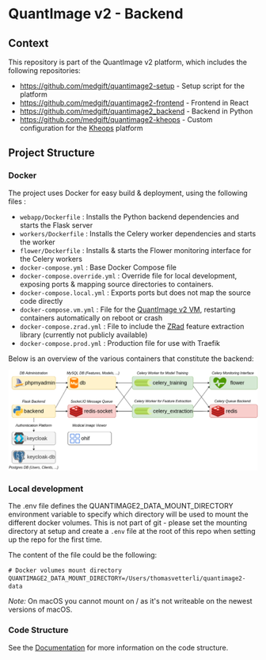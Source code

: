 # QuantImage v2 - Backend

## Context

This repository is part of the QuantImage v2 platform, which includes the following repositories:

- https://github.com/medgift/quantimage2-setup - Setup script for the platform
- https://github.com/medgift/quantimage2-frontend - Frontend in React
- https://github.com/medgift/quantimage2_backend - Backend in Python
- https://github.com/medgift/quantimage2-kheops - Custom configuration for the [Kheops](https://kheops.online) platform

## Project Structure

### Docker

The project uses Docker for easy build & deployment, using the following files :

- `webapp/Dockerfile` : Installs the Python backend dependencies and starts the Flask server
- `workers/Dockerfile` : Installs the Celery worker dependencies and starts the worker
- `flower/Dockerfile` : Installs & starts the Flower monitoring interface for the Celery workers
- `docker-compose.yml` : Base Docker Compose file
- `docker-compose.override.yml` : Override file for local development, exposing ports & mapping source directories to containers.
- `docker-compose.local.yml` : Exports ports but does not map the source code directly
- `docker-compose.vm.yml` : File for the [QuantImage v2 VM](https://medgift.github.io/quantimage-v2-info/#getting-started), restarting containers automatically on reboot or crash
- `docker-compose.zrad.yml` : File to include the [ZRad](https://medical-physics-usz.github.io) feature extraction library (currently not publicly available)
- `docker-compose.prod.yml` : Production file for use with Traefik

Below is an overview of the various containers that constitute the backend:

![Docker Containers Overview](docs/source/_static/backend-structure.png)

### Local development
The .env file defines the QUANTIMAGE2_DATA_MOUNT_DIRECTORY environment variable to specify which directory will be used
to mount the different docker volumes. This is not part of git - please set the mounting directory at setup and create a `.env` file at the root of this repo when setting up the repo for the first time.

The content of the file could be the following:

```
# Docker volumes mount directory
QUANTIMAGE2_DATA_MOUNT_DIRECTORY=/Users/thomasvetterli/quantimage2-data
```

*Note:* On macOS you cannot mount on / as it's not writeable on the newest versions of macOS.

### Code Structure

See the [Documentation](https://quantimage-v2-backend.readthedocs.io/en/latest/) for more information on the code structure.

